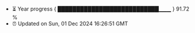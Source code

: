 - ⏳ Year progress { ███████████████████████████▁▁▁ } 91.72 %
- ⏰ Updated on Sun, 01 Dec 2024 16:26:51 GMT

